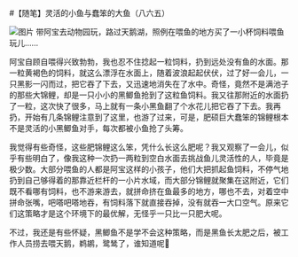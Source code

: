 #【随笔】灵活的小鱼与蠢笨的大鱼（八六五）

![图片](https://i.xue.cn/4e6e59.jpg)
带阿宝去动物园玩，路过天鹅湖，照例在喂鱼的地方买了一小杯饲料喂鱼玩儿……

阿宝自顾自喂得兴致勃勃，我也忍不住捻起一粒饲料，扔到远处没有鱼的水面。那一粒黄褐色的饲料，就这么漂浮在水面上，随着波浪起起伏伏，过了好一会儿，一只黑影一闪而过，把它吞了下去，又迅速地消失在了水中。奇怪，竟然不是满池子的那些大锦鲤，却是一只小小的黑鲫鱼抢到了这粒鱼饲料。我又往那附近的水面扔了一粒，这次快了很多，马上就有一条小黑鱼翻了个水花儿把它吞了下去。我再扔，开始有几条锦鲤注意到了这里，也游了过来，可是，肥硕巨大蠢笨的锦鲤根本不是灵活的小黑鲫鱼对手，每次都被小鱼抢了头筹。

我觉得有些奇怪，这些肥锦鲤这么笨，凭什么长这么肥呢？我又观察了一会儿，似乎有些明白了，像我这种一次扔一两粒到空白水面去挑战鱼儿灵活性的人，毕竟是极少数。大部分喂鱼的人都是阿宝这样的小孩子，他们大把抓起鱼饲料，不停气地扔到自己够得着的那靠近栏杆的一小片水域，而大部分锦鲤就聚集在这附近，它们既不看哪有饲料，也不游来游去，就拼命挤在鱼最多的地方，哪也不去，对着空中拼命张嘴，吧嗒吧嗒地吞，有饲料落下就直接吞掉，没有就吞一大口空气。原来它们这策略才是这个环境下的最优解，无怪乎一只比一只肥大呢。

不过，我还是有些怀疑，黑鲫鱼不是学不会这种策略，而是黑鱼长太肥之后，被工作人员捞去喂天鹅，鹈鹕，鹭鸶了，谁知道呢🤣

